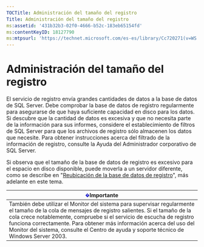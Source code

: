 ```yaml
---
TOCTitle: Administración del tamaño del registro
Title: Administración del tamaño del registro
ms:assetid: '431b32b3-02f0-4666-b52c-183eb65154fd'
ms:contentKeyID: 18127790
ms:mtpsurl: 'https://technet.microsoft.com/es-es/library/Cc720271(v=WS.10)'
---
```


Administración del tamaño del registro
======================================

El servicio de registro envía grandes cantidades de datos a la base de datos de SQL Server. Debe comprobar la base de datos de registro regularmente para asegurarse de que haya suficiente capacidad en disco para los datos. Si descubre que la cantidad de datos es excesiva y que no necesita parte de la información para sus informes, considere el establecimiento de filtros de SQL Server para que los archivos de registro sólo almacenen los datos que necesite. Para obtener instrucciones acerca del filtrado de la información de registro, consulte la Ayuda del Administrador corporativo de SQL Server.

Si observa que el tamaño de la base de datos de registro es excesivo para el espacio en disco disponible, puede moverla a un servidor diferente, como se describe en "[Reubicación de la base de datos de registro](https://technet.microsoft.com/34ea8045-dc94-422e-9601-29927cfc1534)", más adelante en este tema.

| ![](images/Cc720271.Important(WS.10).gif)Importante                                                                                                                                                                                                                                                                                                                 |
|--------------------------------------------------------------------------------------------------------------------------------------------------------------------------------------------------------------------------------------------------------------------------------------------------------------------------------------------------------------------------------------------------|
| También debe utilizar el Monitor del sistema para supervisar regularmente el tamaño de la cola de mensajes de registro salientes. Si el tamaño de la cola crece notablemente, compruebe si el servicio de escucha de registro funciona correctamente. Para obtener más información acerca del uso del Monitor del sistema, consulte el Centro de ayuda y soporte técnico de Windows Server 2003. |
